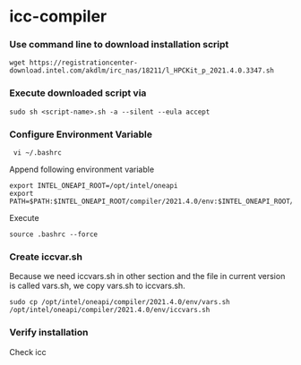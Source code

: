 # icc-compiler

### Use command line to download installation script
```
wget https://registrationcenter-download.intel.com/akdlm/irc_nas/18211/l_HPCKit_p_2021.4.0.3347.sh
```

### Execute downloaded script via
```
sudo sh <script-name>.sh -a --silent --eula accept
```
### Configure Environment Variable
```
 vi ~/.bashrc
```

Append following environment variable
```
export INTEL_ONEAPI_ROOT=/opt/intel/oneapi
export PATH=$PATH:$INTEL_ONEAPI_ROOT/compiler/2021.4.0/env:$INTEL_ONEAPI_ROOT/compiler/2021.4.0/linux/bin/intel64
```
Execute
```
source .bashrc --force
```
### Create iccvar.sh

Because we need iccvars.sh in other section and the file in current version is called vars.sh, we copy vars.sh to iccvars.sh.

```
sudo cp /opt/intel/oneapi/compiler/2021.4.0/env/vars.sh /opt/intel/oneapi/compiler/2021.4.0/env/iccvars.sh
```
### Verify installation
Check icc
```icc --version
```
